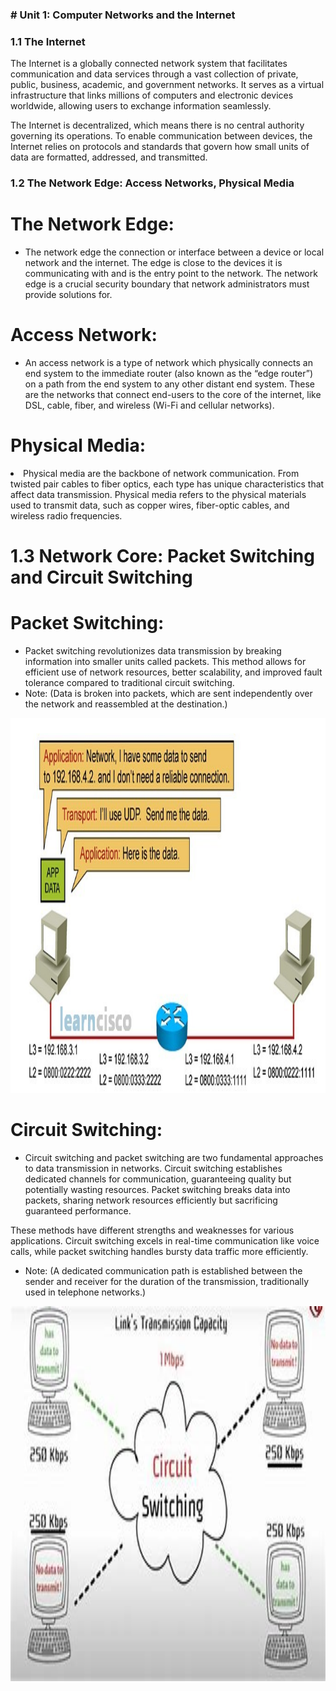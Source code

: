 <h3># Unit 1: Computer Networks and the Internet </h3>

<h3>1.1 The Internet</h3>
The Internet is a globally connected network system that facilitates communication and data services through a vast collection of private, public, business, academic, and government networks. It serves as a virtual infrastructure that links millions of computers and electronic devices worldwide, allowing users to exchange information seamlessly.

The Internet is decentralized, which means there is no central authority governing its operations. To enable communication between devices, the Internet relies on protocols and standards that govern how small units of data are formatted, addressed, and transmitted.

<h3>1.2 The Network Edge: Access Networks, Physical Media</h3>

# The Network Edge:

- The network edge the connection or interface between a device or local network and the internet. The edge is close to the devices it is communicating with and is the entry point to the network. The network edge is a crucial security boundary that network administrators must provide solutions for. 
# Access Network:

- An access network is a type of network which physically connects an end system to the immediate router (also known as the “edge router”) on a path from the end system to any other distant end system.
These are the networks that connect end-users to the core of the internet, like DSL, cable, fiber, and wireless (Wi-Fi and cellular networks).

# Physical Media:
<li>Physical media are the backbone of network communication. From twisted pair cables to fiber optics, each type has unique characteristics that affect data transmission.
Physical media refers to the physical materials used to transmit data, such as copper wires, fiber-optic cables, and wireless radio frequencies.</li>

# 1.3 Network Core: Packet Switching and Circuit Switching 
# Packet Switching:
* Packet switching revolutionizes data transmission by breaking information into smaller units called packets. This method allows for efficient use of network resources, better scalability, and improved fault tolerance compared to traditional circuit switching.
 * Note: (Data is broken into packets, which are sent independently over the network and reassembled at the destination.)
<img src = "images/packet-switching.png" alt='packet-switching' width='800' height='600'>

# Circuit Switching:
* Circuit switching and packet switching are two fundamental approaches to data transmission in networks. Circuit switching establishes dedicated channels for communication, guaranteeing quality but potentially wasting resources. Packet switching breaks data into packets, sharing network resources efficiently but sacrificing guaranteed performance.

These methods have different strengths and weaknesses for various applications. Circuit switching excels in real-time communication like voice calls, while packet switching handles bursty data traffic more efficiently.
* Note: (A dedicated communication path is established between the sender and receiver for the duration of the transmission, traditionally used in telephone networks.)
<img src = "images/circuit-switching.jpeg" alt='packet-switching' width='800' height='600'>

